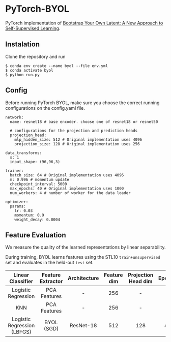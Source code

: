 # PyTorch-BYOL
PyTorch implementation of [Bootstrap Your Own Latent: A New Approach to Self-Supervised Learning](https://arxiv.org/abs/2006.07733).

## Instalation

Clone the repository and run
```
$ conda env create --name byol --file env.yml
$ conda activate byol
$ python run.py
```

## Config

Before running PyTorch BYOL, make sure you choose the correct running configurations on the config.yaml file.

```
network:
  name: resnet18 # base encoder. choose one of resnet18 or resnet50
   
  # configurations for the projection and prediction heads
  projection_head: 
    mlp_hidden_size: 512 # Original implementation uses 4096
    projection_size: 128 # Original implementation uses 256

data_transforms:
  s: 1
  input_shape: (96,96,3)

trainer:
  batch_size: 64 # Original implementation uses 4096
  m: 0.996 # momentum update
  checkpoint_interval: 5000
  max_epochs: 40 # Original implementation uses 1000
  num_workers: 4 # number of worker for the data loader

optimizer:
  params:
    lr: 0.03
    momentum: 0.9
    weight_decay: 0.0004
```

## Feature Evaluation

We measure the quality of the learned representations by linear separability.

During training, BYOL learns features using the STL10 ```train+unsupervised``` set and evaluates in the held-out ```test``` set.

|       Linear Classifier      | Feature  Extractor | Architecture | Feature dim | Projection Head  dim | Epochs | Batch  Size | STL10 Top 1 |
|:----------------------------:|:------------------:|:------------:|:-----------:|:--------------------:|:------:|:-----------:|:-----------:|
|      Logistic Regression     |    PCA Features    |       -      |     256     |           -          |    -   |             |    36.0%    |
|              KNN             |    PCA Features    |       -      |     256     |           -          |    -   |             |    31.8%    |
| Logistic Regression  (LBFGS) |     BYOL (SGD)     |   ResNet-18  |     512     |          128         |   40   | 64          |    70.1%    |

